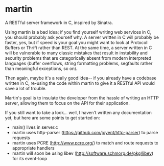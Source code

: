 martin
======

A RESTful server framework in C, inspired by Sinatra.

Using martin is a bad idea; if you find yourself writing web services in C, you should probably ask yourself why. A server written in C will probably be faster, yes, but if speed is your goal you might want to look at Protocol Buffers or Thrift rather than REST. At the same time, a server written in C will be vulnerable to many classic mistakes that result in instability and security problems that are categorically absent from modern interpreted languages (buffer overflows, string formatting problems, segfaults rather than meaningful exceptions, so on).

Then again, maybe it's a really good idea-- if you already have a codebase written in C, re-using the code within martin to give it a RESTful API would save a lot of trouble.

Martin's goal is to insulate the developer from the hassle of writing an HTTP server, allowing them to focus on the API for their application.

If you still want to take a look... well, I haven't written any documentation yet, but here are some points to get started on:
   * main() lives in server.c
   * martin uses http-parser (https://github.com/joyent/http-parser) to parse requests
   * martin uses PCRE (http://www.pcre.org/) to match and route requests to appropriate handlers
   * martin will soon be using libev (http://software.schmorp.de/pkg/libev) for its event-loop

